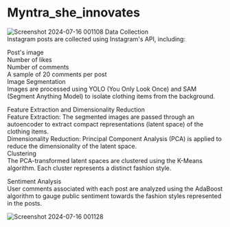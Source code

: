 # Myntra_she_innovates

![Screenshot 2024-07-16 001108](https://github.com/user-attachments/assets/fbc63853-8c2b-4701-944e-4fbf7e2861c9)
Data Collection<br> 
Instagram posts are collected using Instagram's API, including:<br> 

Post's image<br> 
Number of likes<br> 
Number of comments<br> 
A sample of 20 comments per post<br> 
Image Segmentation<br> 
Images are processed using YOLO (You Only Look Once) and SAM (Segment Anything Model) to isolate clothing items from the background.<br> 

Feature Extraction and Dimensionality Reduction<br> 
Feature Extraction: The segmented images are passed through an autoencoder to extract compact representations (latent space) of the clothing items.<br> 
Dimensionality Reduction: Principal Component Analysis (PCA) is applied to reduce the dimensionality of the latent space.<br> 
Clustering<br> 
The PCA-transformed latent spaces are clustered using the K-Means algorithm. Each cluster represents a distinct fashion style.<br> 

Sentiment Analysis<br> 
User comments associated with each post are analyzed using the AdaBoost algorithm to gauge public sentiment towards the fashion styles represented in the posts.<br> 

![Screenshot 2024-07-16 001128](https://github.com/user-attachments/assets/893f35a0-fe5f-4c0d-a7d5-b9f939d241b3)


